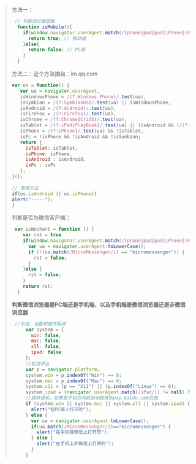 > 方法一：
>
> ```js
>  // 判断浏览器函数
>   function isMobile(){
>     if(window.navigator.userAgent.match(/(phone|pad|pod|iPhone|iPod|ios|iPad|Android|Mobile|BlackBerry|IEMobile|MQQBrowser|JUC|Fennec|wOSBrowser|BrowserNG|WebOS|Symbian|Windows Phone)/i)) {
>       return true; // 移动端
>     }else{
>       return false; // PC端
>     }
>   }
> ```
>
> 方法二：这个方法摘自：im.qq.com
>
> ```js
> var os = function() { 
>    var ua = navigator.userAgent, 
>    isWindowsPhone = /(?:Windows Phone)/.test(ua), 
>    isSymbian = /(?:SymbianOS)/.test(ua) || isWindowsPhone,  
>    isAndroid = /(?:Android)/.test(ua),  
>    isFireFox = /(?:Firefox)/.test(ua),  
>    isChrome = /(?:Chrome|CriOS)/.test(ua), 
>    isTablet = /(?:iPad|PlayBook)/.test(ua) || (isAndroid && !/(?:Mobile)/.test(ua)) || (isFireFox && /(?:Tablet)/.test(ua)), 
>    isPhone = /(?:iPhone)/.test(ua) && !isTablet, 
>    isPc = !isPhone && !isAndroid && !isSymbian; 
>    return { 
>      isTablet: isTablet, 
>      isPhone: isPhone, 
>      isAndroid : isAndroid, 
>      isPc : isPc 
>    }; 
> }(); 
>  
> // 使用方法 
> if(os.isAndroid || os.isPhone){
> alert("-----");
> }
> ```
>
> 判断是否为微信客户端：
>
> ```js
>  var isWechart = function () {
>     var rst = true
>     if(window.navigator.userAgent.match(/(phone|pad|pod|iPhone|iPod|ios|iPad|Android|Mobile|BlackBerry|IEMobile|MQQBrowser|JUC|Fennec|wOSBrowser|BrowserNG|WebOS|Symbian|Windows Phone)/i)){
>       var ua = navigator.userAgent.toLowerCase();
>       if (!(ua.match(/MicroMessenger/i) == "micromessenger")) {
>         rst = false;
>       }
>     }else {
>       rst = false;
>     }
>     return rst;
>   }
> ```
>
> **判断微信浏览器是PC端还是手机端，以及手机端是微信浏览器还是非微信浏览器**
>
> ```js
>  //平台、设备和操作系统  
>      var system = { 
>        win: false, 
>        mac: false, 
>        xll: false, 
>        ipad: false 
>      }; 
>      //检测平台  
>      var p = navigator.platform; 
>      system.win = p.indexOf("Win") == 0; 
>      system.mac = p.indexOf("Mac") == 0; 
>      system.x11 = (p == "X11") || (p.indexOf("Linux") == 0); 
>      system.ipad = (navigator.userAgent.match(/iPad/i) != null) ? true : false; 
>      //跳转语句，如果是手机访问就自动跳转到wap.baidu.com页面  
>      if (system.win || system.mac || system.xll || system.ipad) { 
>        alert("在PC端上打开的");
>      } else { 
>        var ua = navigator.userAgent.toLowerCase();  
>        if(ua.match(/MicroMessenger/i)=="micromessenger") {  
>          alert("在手机端微信上打开的"); 
>        } else {  
>          alert("在手机上非微信上打开的"); 
>        }  
>      }
> ```
